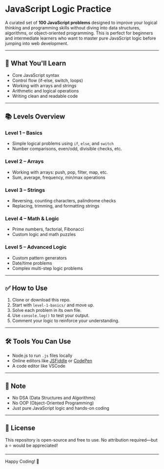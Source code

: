 # JavaScript Logic Practice

A curated set of **100 JavaScript problems** designed to improve your logical thinking and programming skills without diving into data structures, algorithms, or object-oriented programming. This is perfect for beginners and intermediate learners who want to master pure JavaScript logic before jumping into web development.

---

## 🧠 What You'll Learn

- Core JavaScript syntax
- Control flow (if-else, switch, loops)
- Working with arrays and strings
- Arithmetic and logical operations
- Writing clean and readable code

---

## 📚 Levels Overview

### Level 1 – Basics
- Simple logical problems using `if`, `else`, and `switch`
- Number comparisons, even/odd, divisible checks, etc.

### Level 2 – Arrays
- Working with arrays: push, pop, filter, map, etc.
- Sum, average, frequency, min/max operations

### Level 3 – Strings
- Reversing, counting characters, palindrome checks
- Replacing, trimming, and formatting strings

### Level 4 – Math & Logic
- Prime numbers, factorial, Fibonacci
- Custom logic and math puzzles

### Level 5 – Advanced Logic
- Custom pattern generators
- Date/time problems
- Complex multi-step logic problems

---

## ✅ How to Use

1. Clone or download this repo.
2. Start with `level-1-basics/` and move up.
3. Solve each problem in its own file.
4. Use `console.log()` to test your output.
5. Comment your logic to reinforce your understanding.

---

## 🛠 Tools You Can Use

- Node.js to run `.js` files locally
- Online editors like [JSFiddle](https://jsfiddle.net/) or [CodePen](https://codepen.io/)
- A code editor like VSCode

---

## 📌 Note

- No DSA (Data Structures and Algorithms)
- No OOP (Object-Oriented Programming)
- Just pure JavaScript logic and hands-on coding

---

## 🧾 License

This repository is open-source and free to use. No attribution required—but a ⭐ would be appreciated!

---

Happy Coding! 🚀

